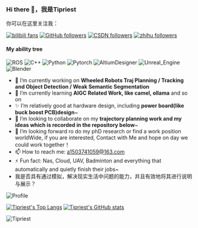 ### Hi there 👋，我是Tipriest


你可以在这里关注我：



[![bilibili fans](https://img.shields.io/badge/dynamic/json?url=https%3A%2F%2Fapi.bilibili.com%2Fx%2Frelation%2Fstat%3Fvmid%3D496296349&query=data.follower&style=flat&logo=bilibili&logoColor=white&label=bilibili%20fans&labelColor=%23F37697)](https://space.bilibili.com/496296349)
[![GitHub followers](https://img.shields.io/github/followers/Tipriest?style=flat&logo=github&label=github%20followers&labelColor=black)](https://github.com/Tipriest)
[![CSDN followers](https://img.shields.io/badge/CSDN%20followers-1124-0f81c2?style=flat&labelColor=%23fc5531)](https://blog.csdn.net/Titan__)
[![zhihu followers](https://img.shields.io/badge/zhihu%20followers-132-0f81c2?style=flat&logo=zhihu&logoColor=white&labelColor=%23018cff)](https://www.zhihu.com/people/tipriest)
<!--[![ghpvc](https://komarev.com/ghpvc/?username=Tipriest&color=blue&style=flat-square&label=MyBlog)](https://tipriest.github.io)-->


<!-- 领英的badge, CSDN和B站的Icon链接，脉脉的badge  -->
#### My ability tree
![ROS](https://img.shields.io/badge/ROS-22314E?style=flat-square&logo=ros&logoColor=white)
![C++](https://img.shields.io/badge/C++-00599C?style=flat-square&logo=cplusplus&logoColor=white)
![Python](https://img.shields.io/badge/Python-3776AB?style=flat-square&logo=python&logoColor=white)
![Pytorch](https://img.shields.io/badge/PyTorch-EE4C2C?flat-square&logo=PyTorch&logoColor=white)
![AltiumDesigner](https://img.shields.io/badge/AltiumDesigner-A5915F?style=flat-square&logo=AltiumDesigner&logoColor=white)
![Unreal_Engine](https://img.shields.io/badge/Unreal_Engine-0E1128?style=flat-square&logo=unrealengine&logoColor=white)
![Blender](https://img.shields.io/badge/Blender-E87D0D?style=flat-square&logo=blender&logoColor=white)

- 🔭 I’m currently working on **Wheeled Robots Traj Planning / Tracking and Object Detection / Weak Semantic Segmentation**
- 🌱 I’m currently learning **AIGC Related Work, like camel, ollama** and so on
- ✨ I’m relatively good at hardware design, including **power board(like buck boost PCB)design**~
- 👯 I’m looking to collaborate on my **trajectory planning work and my ideas which is recorded in the repository below**~
- 🤔 I’m looking forward ro do my phD research or find a work position worldWide, if you are interested, Contact with Me and hope on day we could work together！
- 📫 How to reach me: a1503741059@163.com
- ⚡ Fun fact: Nas, Cloud, UAV, Badminton and everything that automatically and quietly finish their jobs~
- 我是否具有通过模拟，解决现实生活中问题的能力，并且有效地将其进行说明与展示？





<!-- <img src="https://github-readme-stats.vercel.app/api/top-langs/?username=Tipriest" height="200" alt="Langs" /> -->
<!-- <img src="https://github-readme-stats.vercel.app/api?username=Tipriest&show_icons=true" height="160" alt="Stats" /> -->


![Profile](http://github-profile-summary-cards.vercel.app/api/cards/profile-details?username=Tipriest&theme=github)

<!-- ![Stats](http://github-profile-summary-cards.vercel.app/api/cards/stats?username=Tipriest&theme=github) ![Language](http://github-profile-summary-cards.vercel.app/api/cards/most-commit-language?username=Tipriest&theme=github) -->
[![Tipriest's Top Langs](https://github-readme-stats.vercel.app/api/top-langs/?username=Tipriest)](https://github.com/anuraghazra/github-readme-stats)
[![Tipriest's GitHub stats](https://github-readme-stats.vercel.app/api?username=Tipriest)](https://github.com/anuraghazra/github-readme-stats&show_icons=true)
<p><img align="center" src="https://github-readme-streak-stats.herokuapp.com/?user=Tipriest&theme=default" alt="Tipriest" /></p>


